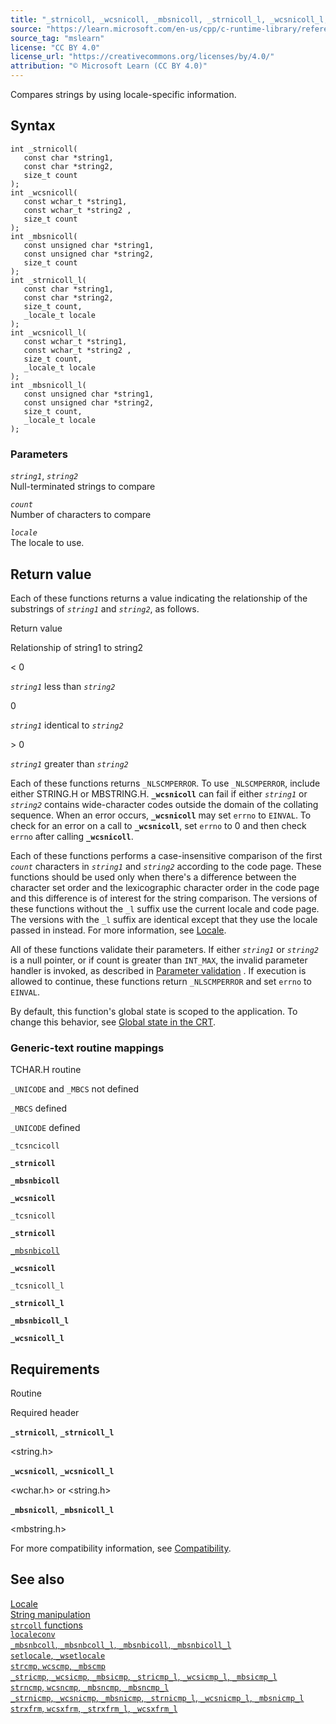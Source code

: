 ```yaml
---
title: "_strnicoll, _wcsnicoll, _mbsnicoll, _strnicoll_l, _wcsnicoll_l, _mbsnicoll_l"
source: "https://learn.microsoft.com/en-us/cpp/c-runtime-library/reference/strnicoll-wcsnicoll-mbsnicoll-strnicoll-l-wcsnicoll-l-mbsnicoll-l?view=msvc-170"
source_tag: "mslearn"
license: "CC BY 4.0"
license_url: "https://creativecommons.org/licenses/by/4.0/"
attribution: "© Microsoft Learn (CC BY 4.0)"
---
```

Compares strings by using locale-specific information.

## Syntax

```
int _strnicoll(
   const char *string1,
   const char *string2,
   size_t count
);
int _wcsnicoll(
   const wchar_t *string1,
   const wchar_t *string2 ,
   size_t count
);
int _mbsnicoll(
   const unsigned char *string1,
   const unsigned char *string2,
   size_t count
);
int _strnicoll_l(
   const char *string1,
   const char *string2,
   size_t count,
   _locale_t locale
);
int _wcsnicoll_l(
   const wchar_t *string1,
   const wchar_t *string2 ,
   size_t count,
   _locale_t locale
);
int _mbsnicoll_l(
   const unsigned char *string1,
   const unsigned char *string2,
   size_t count,
   _locale_t locale
);
```

### Parameters

_`string1`_, _`string2`_  
Null-terminated strings to compare

_`count`_  
Number of characters to compare

_`locale`_  
The locale to use.

## Return value

Each of these functions returns a value indicating the relationship of the substrings of _`string1`_ and _`string2`_, as follows.

Return value

Relationship of string1 to string2

< 0

_`string1`_ less than _`string2`_

0

_`string1`_ identical to _`string2`_

\> 0

_`string1`_ greater than _`string2`_

Each of these functions returns `_NLSCMPERROR`. To use `_NLSCMPERROR`, include either STRING.H or MBSTRING.H. **`_wcsnicoll`** can fail if either _`string1`_ or _`string2`_ contains wide-character codes outside the domain of the collating sequence. When an error occurs, **`_wcsnicoll`** may set `errno` to `EINVAL`. To check for an error on a call to **`_wcsnicoll`**, set `errno` to 0 and then check `errno` after calling **`_wcsnicoll`**.

Each of these functions performs a case-insensitive comparison of the first _`count`_ characters in _`string1`_ and _`string2`_ according to the code page. These functions should be used only when there's a difference between the character set order and the lexicographic character order in the code page and this difference is of interest for the string comparison. The versions of these functions without the `_l` suffix use the current locale and code page. The versions with the `_l` suffix are identical except that they use the locale passed in instead. For more information, see [Locale](https://learn.microsoft.com/en-us/cpp/c-runtime-library/locale?view=msvc-170).

All of these functions validate their parameters. If either _`string1`_ or _`string2`_ is a null pointer, or if count is greater than `INT_MAX`, the invalid parameter handler is invoked, as described in [Parameter validation](https://learn.microsoft.com/en-us/cpp/c-runtime-library/parameter-validation?view=msvc-170) . If execution is allowed to continue, these functions return `_NLSCMPERROR` and set `errno` to `EINVAL`.

By default, this function's global state is scoped to the application. To change this behavior, see [Global state in the CRT](https://learn.microsoft.com/en-us/cpp/c-runtime-library/global-state?view=msvc-170).

### Generic-text routine mappings

TCHAR.H routine

`_UNICODE` and `_MBCS` not defined

`_MBCS` defined

`_UNICODE` defined

`_tcsncicoll`

**`_strnicoll`**

**`_mbsnbicoll`**

**`_wcsnicoll`**

`_tcsnicoll`

**`_strnicoll`**

[`_mbsnbicoll`](https://learn.microsoft.com/en-us/cpp/c-runtime-library/reference/mbsnbcoll-mbsnbcoll-l-mbsnbicoll-mbsnbicoll-l?view=msvc-170)

**`_wcsnicoll`**

`_tcsnicoll_l`

**`_strnicoll_l`**

**`_mbsnbicoll_l`**

**`_wcsnicoll_l`**

## Requirements

Routine

Required header

**`_strnicoll`**, **`_strnicoll_l`**

<string.h>

**`_wcsnicoll`**, **`_wcsnicoll_l`**

<wchar.h> or <string.h>

**`_mbsnicoll`**, **`_mbsnicoll_l`**

<mbstring.h>

For more compatibility information, see [Compatibility](https://learn.microsoft.com/en-us/cpp/c-runtime-library/compatibility?view=msvc-170).

## See also

[Locale](https://learn.microsoft.com/en-us/cpp/c-runtime-library/locale?view=msvc-170)  
[String manipulation](https://learn.microsoft.com/en-us/cpp/c-runtime-library/string-manipulation-crt?view=msvc-170)  
[`strcoll` functions](https://learn.microsoft.com/en-us/cpp/c-runtime-library/strcoll-functions?view=msvc-170)  
[`localeconv`](https://learn.microsoft.com/en-us/cpp/c-runtime-library/reference/localeconv?view=msvc-170)  
[`_mbsnbcoll`, `_mbsnbcoll_l`, `_mbsnbicoll`, `_mbsnbicoll_l`](https://learn.microsoft.com/en-us/cpp/c-runtime-library/reference/mbsnbcoll-mbsnbcoll-l-mbsnbicoll-mbsnbicoll-l?view=msvc-170)  
[`setlocale`, `_wsetlocale`](https://learn.microsoft.com/en-us/cpp/c-runtime-library/reference/setlocale-wsetlocale?view=msvc-170)  
[`strcmp`, `wcscmp`, `_mbscmp`](https://learn.microsoft.com/en-us/cpp/c-runtime-library/reference/strcmp-wcscmp-mbscmp?view=msvc-170)  
[`_stricmp`, `_wcsicmp`, `_mbsicmp`, `_stricmp_l`, `_wcsicmp_l`, `_mbsicmp_l`](https://learn.microsoft.com/en-us/cpp/c-runtime-library/reference/stricmp-wcsicmp-mbsicmp-stricmp-l-wcsicmp-l-mbsicmp-l?view=msvc-170)  
[`strncmp`, `wcsncmp`, `_mbsncmp`, `_mbsncmp_l`](https://learn.microsoft.com/en-us/cpp/c-runtime-library/reference/strncmp-wcsncmp-mbsncmp-mbsncmp-l?view=msvc-170)  
[`_strnicmp`, `_wcsnicmp`, `_mbsnicmp`, `_strnicmp_l`, `_wcsnicmp_l`, `_mbsnicmp_l`](https://learn.microsoft.com/en-us/cpp/c-runtime-library/reference/strnicmp-wcsnicmp-mbsnicmp-strnicmp-l-wcsnicmp-l-mbsnicmp-l?view=msvc-170)  
[`strxfrm`, `wcsxfrm`, `_strxfrm_l`, `_wcsxfrm_l`](https://learn.microsoft.com/en-us/cpp/c-runtime-library/reference/strxfrm-wcsxfrm-strxfrm-l-wcsxfrm-l?view=msvc-170)